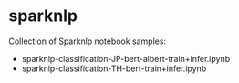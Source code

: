 # sparknlp

Collection of Sparknlp notebook samples:

- sparknlp-classification-JP-bert-albert-train+infer.ipynb
- sparknlp-classification-TH-bert-train+infer.ipynb

